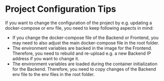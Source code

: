 # Project Configuration Tips

If you want to change the configuration of the project by e.g. updating a docker-compose or env file, you need to keep following aspects in mind:
- If you change the docker-compose file of the Backend or Frontend, you may need to also adjust the main docker-compose file in the root folder.
- The environment variables are backed in the image for the Frontend. Therefore, you need to rebuild and re-upload e.g. a new Backend IP
  address if you want to change it.
- The environment variables are loaded during the container initialization for the Backend. Therefore, you need to copy changes of the Backend env
  file to the env files in the root folder.